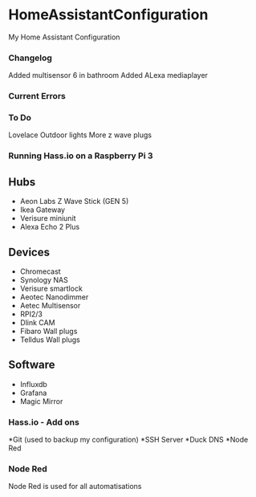 # HomeAssistantConfiguration
My Home Assistant Configuration


### Changelog
Added multisensor 6 in bathroom
Added ALexa mediaplayer

### Current Errors


### To Do

Lovelace
Outdoor lights
More z wave plugs

### Running Hass.io on a Raspberry Pi 3


## Hubs
* Aeon Labs Z Wave Stick (GEN 5)
* Ikea Gateway
* Verisure miniunit
* Alexa Echo 2 Plus

## Devices
* Chromecast
* Synology NAS
* Verisure smartlock
* Aeotec Nanodimmer
* Aetec Multisensor 
* RPI2/3
* Dlink CAM
* Fibaro Wall plugs
* Telldus Wall plugs

## Software
* Influxdb
* Grafana
* Magic Mirror


### Hass.io - Add ons
*Git (used to backup my configuration)
*SSH Server
*Duck DNS
*Node Red

### Node Red
Node Red is used for all automatisations


